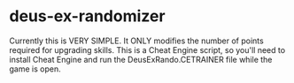 # deus-ex-randomizer

Currently this is VERY SIMPLE. It ONLY modifies the number of points required for upgrading skills. This is a Cheat Engine script, so you'll need to install Cheat Engine and run the DeusExRando.CETRAINER file while the game is open.
